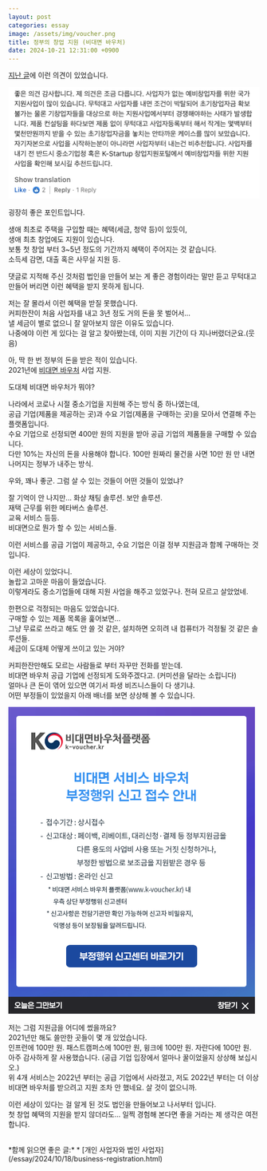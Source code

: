 ```yaml
---
layout: post
categories: essay
image: /assets/img/voucher.png
title: 정부의 창업 지원 (비대면 바우처)
date: 2024-10-21 12:31:00 +0900
---
```


[지난 글](/essay/2024/10/18/business-registration.html)에 이런 의견이 있었습니다.

![링크드인 댓글](/assets/img/gorvenment_sponsored.png)  

굉장히 좋은 포인트입니다.

생애 최초로 주택을 구입할 때는 혜택(세금, 청약 등)이 있듯이,  
생애 최초 창업에도 지원이 있습니다.  
보통 첫 창업 부터 3~5년 정도의 기간까지 혜택이 주어지는 것 같습니다.  
소득세 감면, 대출 혹은 사무실 지원 등.

댓글로 지적해 주신 것처럼 법인을 만들어 보는 게 좋은 경험이라는 말만 듣고 무턱대고 만들어 버리면 이런 혜택을 받지 못하게 됩니다.

저는 잘 몰라서 이런 혜택을 받질 못했습니다.  
커피한잔이 처음 사업자를 내고 3년 정도 거의 돈을 못 벌어서...  
낼 세금이 별로 없으니 잘 알아보지 않은 이유도 있습니다.  
나중에야 이런 게 있다는 걸 알고 찾아봤는데, 이미 지원 기간이 다 지나버렸더군요.(웃음)

아, 딱 한 번 정부의 돈을 받은 적이 있습니다.  
2021년에 [비대면 바우처](https://www.k-voucher.kr/) 사업 지원.

도대체 비대면 바우처가 뭐야?

나라에서 코로나 시절 중소기업을 지원해 주는 방식 중 하나였는데,  
공급 기업(제품을 제공하는 곳)과 수요 기업(제품을 구매하는 곳)을 모아서 연결해 주는 플랫폼입니다.  
수요 기업으로 선정되면 400만 원의 지원을 받아 공급 기업의 제품들을 구매할 수 있습니다.  
다만 10%는 자신의 돈을 사용해야 합니다. 100만 원짜리 물건을 사면 10만 원 만 내면 나머지는 정부가 내주는 방식.

우와, 꽤나 좋군.
그럼 살 수 있는 것들이 어떤 것들이 있었냐?

잘 기억이 안 나지만...
화상 채팅 솔루션. 보안 솔루션.  
재택 근무를 위한 메타버스 솔루션.  
교육 서비스 등등.  
비대면으로 뭔가 할 수 있는 서비스들.

이런 서비스를 공급 기업이 제공하고, 수요 기업은 이걸 정부 지원금과 함께 구매하는 것입니다.

이런 세상이 있었다니.  
놀랍고 고마운 마음이 들었습니다.  
이렇게라도 중소기업들에 대해 지원 사업을 해주고 있었구나. 전혀 모르고 살았었네.  

한편으로 걱정되는 마음도 있었습니다.  
구매할 수 있는 제품 목록을 훑어보면...  
그냥 무료로 쓰라고 해도 안 쓸 것 같은, 설치하면 오히려 내 컴퓨터가 걱정될 것 같은 솔루션들.  
세금이 도대체 어떻게 쓰이고 있는 거야?

커피한잔만해도 모르는 사람들로 부터 자꾸만 전화를 받는데.  
비대면 바우처 공급 기업에 선정되게 도와주겠다고. (커미션을 달라는 소립니다)  
얼마나 큰 돈이 엮어 있으면 여기서 파생 비즈니스들이 다 생기냐.  
어떤 부정들이 있었을지 아래 배너를 보면 상상해 볼 수 있습니다.

![비대면바우처플랫폼 부정행위](/assets/img/voucher.png)

저는 그럼 지원금을 어디에 썼을까요?  
2021년만 해도 쓸만한 곳들이 몇 개 있었습니다.  
인프런에 100만 원. 패스트캠퍼스에 100만 원, 윙크에 100만 원. 자란다에 100만 원.  
아주 감사하게 잘 사용했습니다. (공급 기업 입장에서 얼마나 꿀이었을지 상상해 보십시오.)  
위 4개 서비스는 2022년 부터는 공급 기업에서 사라졌고, 저도 2022년 부터는 더 이상 비대면 바우처를 받으려고 지원 조차 안 했네요. 살 것이 없으니까.

이런 세상이 있다는 걸 알게 된 것도 법인을 만들어보고 나서부터 입니다.  
첫 창업 혜택의 지원을 받지 않더라도... 일찍 경험해 본다면 좋을 거라는 제 생각은 여전합니다.

<br>
*함께 읽으면 좋은 글:*
* [개인 사업자와 법인 사업자](/essay/2024/10/18/business-registration.html)